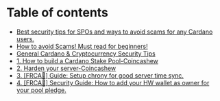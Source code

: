 # Table of contents

* [Best security tips for SPOs and ways to avoid scams for any Cardano users.](README.md)
* [How to avoid Scams! Must read for beginners!](avoid-scams.md)
* [General Cardano & Cryptocurrency Security Tips](general-cardano-and-cryptocurrency-security-tips.md)
* [1. How to build a Cardano Stake Pool-Coincashew](https://www.coincashew.com/coins/overview-ada/guide-how-to-build-a-haskell-stakepool-node)
* [2. Harden your server-Coincashew](2.-harden-your-server.md)
* [3. \[FRCA🍁\] Guide: Setup chrony for good server time sync.](how-to-setup-chrony.md)
* [4. \[FRCA🍁\] Security Guide: How to add your HW wallet as owner for your pool pledge.](readme-1.md)

